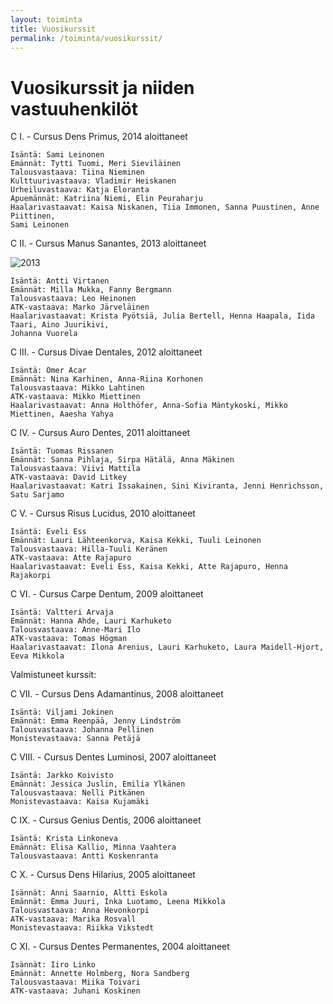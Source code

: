 ```yaml
---
layout: toiminta
title: Vuosikurssit
permalink: /toiminta/vuosikurssit/
---
```


# Vuosikurssit ja niiden vastuuhenkilöt

C I. - Cursus Dens Primus, 2014 aloittaneet

    Isäntä: Sami Leinonen
    Emännät: Tytti Tuomi, Meri Sieviläinen
    Talousvastaava: Tiina Nieminen
    Kulttuurivastaava: Vladimir Heiskanen
    Urheiluvastaava: Katja Eloranta
    Apuemännät: Katriina Niemi, Elin Peuraharju
    Haalarivastaavat: Kaisa Niskanen, Tiia Immonen, Sanna Puustinen, Anne Piittinen,
    Sami Leinonen

C II. - Cursus Manus Sanantes, 2013 aloittaneet

![2013](https://cloud.githubusercontent.com/assets/2604922/5423492/d6e1d23e-82c8-11e4-8c69-d6081515f0ec.jpg)

    Isäntä: Antti Virtanen
    Emännät: Milla Mukka, Fanny Bergmann
    Talousvastaava: Leo Heinonen
    ATK-vastaava: Marko Järveläinen
    Haalarivastaavat: Krista Pyötsiä, Julia Bertell, Henna Haapala, Iida Taari, Aino Juurikivi,
    Johanna Vuorela

C III. - Cursus Divae Dentales, 2012 aloittaneet

    Isäntä: Ömer Acar
    Emännät: Nina Karhinen, Anna-Riina Korhonen
    Talousvastaava: Mikko Lahtinen
    ATK-vastaava: Mikko Miettinen
    Haalarivastaavat: Anna Holthöfer, Anna-Sofia Mäntykoski, Mikko Miettinen, Aaesha Yahya

C IV. - Cursus Auro Dentes, 2011 aloittaneet

    Isäntä: Tuomas Rissanen
    Emännät: Sanna Pihlaja, Sirpa Hätälä, Anna Mäkinen
    Talousvastaava: Viivi Mattila
    ATK-vastaava: David Litkey
    Haalarivastaavat: Katri Issakainen, Sini Kiviranta, Jenni Henrichsson, Satu Sarjamo

C V. - Cursus Risus Lucidus, 2010 aloittaneet

    Isäntä: Eveli Ess
    Emännät: Lauri Lähteenkorva, Kaisa Kekki, Tuuli Leinonen
    Talousvastaava: Hilla-Tuuli Keränen
    ATK-vastaava: Atte Rajapuro
    Haalarivastaavat: Eveli Ess, Kaisa Kekki, Atte Rajapuro, Henna Rajakorpi

C VI. - Cursus Carpe Dentum, 2009 aloittaneet

    Isäntä: Valtteri Arvaja
    Emännät: Hanna Ahde, Lauri Karhuketo
    Talousvastaava: Anne-Mari Ilo
    ATK-vastaava: Tomas Högman
    Haalarivastaavat: Ilona Arenius, Lauri Karhuketo, Laura Maidell-Hjort, Eeva Mikkola

Valmistuneet kurssit:

C VII. - Cursus Dens Adamantinus, 2008 aloittaneet

    Isäntä: Viljami Jokinen
    Emännät: Emma Reenpää, Jenny Lindström
    Talousvastaava: Johanna Pellinen
    Monistevastaava: Sanna Petäjä

C VIII. - Cursus Dentes Luminosi, 2007 aloittaneet

    Isäntä: Jarkko Koivisto
    Emännät: Jessica Juslin, Emilia Ylkänen
    Talousvastaava: Nelli Pitkänen
    Monistevastaava: Kaisa Kujamäki

C IX. - Cursus Genius Dentis, 2006 aloittaneet

    Isäntä: Krista Linkoneva
    Emännät: Elisa Kallio, Minna Vaahtera
    Talousvastaava: Antti Koskenranta

C X. - Cursus Dens Hilarius, 2005 aloittaneet

    Isännät: Anni Saarnio, Altti Eskola
    Emännät: Emma Juuri, Inka Luotamo, Leena Mikkola
    Talousvastaava: Anna Hevonkorpi
    ATK-vastaava: Marika Rosvall
    Monistevastaava: Riikka Vikstedt

C XI. - Cursus Dentes Permanentes, 2004 aloittaneet

    Isännät: Iiro Linko
    Emännät: Annette Holmberg, Nora Sandberg
    Talousvastaava: Miika Toivari
    ATK-vastaava: Juhani Koskinen
